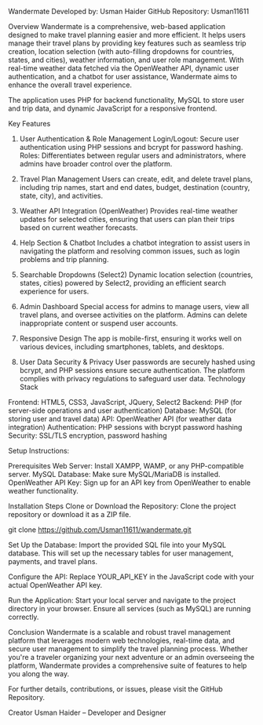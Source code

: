 Wandermate
Developed by: Usman Haider
GitHub Repository: Usman11611

Overview
Wandermate is a comprehensive, web-based application designed to make travel planning easier and more efficient. It helps users manage their travel plans by providing key features such as seamless trip creation, location selection (with auto-filling dropdowns for countries, states, and cities), weather information, and user role management. With real-time weather data fetched via the OpenWeather API, dynamic user authentication, and a chatbot for user assistance, Wandermate aims to enhance the overall travel experience.

The application uses PHP for backend functionality, MySQL to store user and trip data, and dynamic JavaScript for a responsive frontend.

Key Features
1. User Authentication & Role Management
Login/Logout: Secure user authentication using PHP sessions and bcrypt for password hashing.
Roles: Differentiates between regular users and administrators, where admins have broader control over the platform.

2. Travel Plan Management
Users can create, edit, and delete travel plans, including trip names, start and end dates, budget, destination (country, state, city), and activities.

3. Weather API Integration (OpenWeather)
Provides real-time weather updates for selected cities, ensuring that users can plan their trips based on current weather forecasts.

4. Help Section & Chatbot
Includes a chatbot integration to assist users in navigating the platform and resolving common issues, such as login problems and trip planning.

5. Searchable Dropdowns (Select2)
Dynamic location selection (countries, states, cities) powered by Select2, providing an efficient search experience for users.

6. Admin Dashboard
Special access for admins to manage users, view all travel plans, and oversee activities on the platform. Admins can delete inappropriate content or suspend user accounts.

7. Responsive Design
The app is mobile-first, ensuring it works well on various devices, including smartphones, tablets, and desktops.

8. User Data Security & Privacy
User passwords are securely hashed using bcrypt, and PHP sessions ensure secure authentication. The platform complies with privacy regulations to safeguard user data.
Technology Stack

Frontend: HTML5, CSS3, JavaScript, JQuery, Select2
Backend: PHP (for server-side operations and user authentication)
Database: MySQL (for storing user and travel data)
API: OpenWeather API (for weather data integration)
Authentication: PHP sessions with bcrypt password hashing
Security: SSL/TLS encryption, password hashing

Setup Instructions:

Prerequisites
Web Server: Install XAMPP, WAMP, or any PHP-compatible server.
MySQL Database: Make sure MySQL/MariaDB is installed.
OpenWeather API Key: Sign up for an API key from OpenWeather to enable weather functionality.

Installation Steps
Clone or Download the Repository:
Clone the project repository or download it as a ZIP file.

git clone https://github.com/Usman11611/wandermate.git

Set Up the Database:
Import the provided SQL file into your MySQL database. This will set up the necessary tables for user management, payments, and travel plans.

Configure the API:
Replace YOUR_API_KEY in the JavaScript code with your actual OpenWeather API key.

Run the Application:
Start your local server and navigate to the project directory in your browser. Ensure all services (such as MySQL) are running correctly.

Conclusion
Wandermate is a scalable and robust travel management platform that leverages modern web technologies, real-time data, and secure user management to simplify the travel planning process. Whether you're a traveler organizing your next adventure or an admin overseeing the platform, Wandermate provides a comprehensive suite of features to help you along the way.

For further details, contributions, or issues, please visit the GitHub Repository.

Creator
Usman Haider – Developer and Designer

